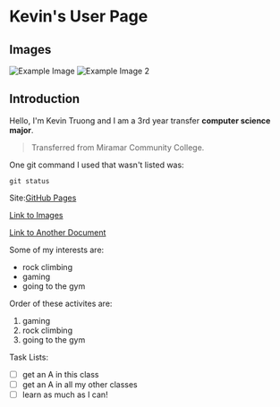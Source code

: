 # Kevin's User Page
## Images
![Example Image](https://media.self.com/photos/5d8a5f472aa2920009962a7e/4:3/w_4992,h_3744,c_limit/GettyImages-699099379.jpg)
![Example Image 2](https://turbosmurfs.gg/storage/splash/Volibear_9.jpg)
## Introduction
Hello, I'm Kevin Truong and I am a 3rd year transfer **computer science major**.
>Transferred from Miramar Community College.



One git command I used that wasn't listed was:
```
git status
```
Site:[GitHub Pages](https://pages.github.com/)

[Link to Images](#Images)

[Link to Another Document](README.md)

Some of my interests are:
- rock climbing
- gaming
- going to the gym

Order of these activites are:
1. gaming
2. rock climbing
3. going to the gym

Task Lists:
- [ ] get an A in this class
- [ ] get an A in all my other classes
- [ ] learn as much as I can!
